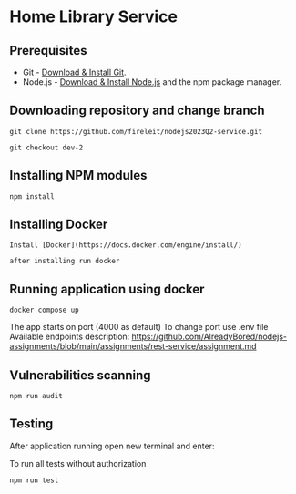 # Home Library Service

## Prerequisites

- Git - [Download & Install Git](https://git-scm.com/downloads).
- Node.js - [Download & Install Node.js](https://nodejs.org/en/download/) and the npm package manager.

## Downloading repository and change branch

```
git clone https://github.com/fireleit/nodejs2023Q2-service.git

git checkout dev-2
```

## Installing NPM modules

```
npm install
```

## Installing Docker

```
Install [Docker](https://docs.docker.com/engine/install/)

after installing run docker
```


## Running application using docker

```
docker compose up
```

The app starts on port (4000 as default)
To change port use .env file
Available endpoints description: https://github.com/AlreadyBored/nodejs-assignments/blob/main/assignments/rest-service/assignment.md


## Vulnerabilities scanning

```
npm run audit
```


## Testing

After application running open new terminal and enter:

To run all tests without authorization

```
npm run test
```